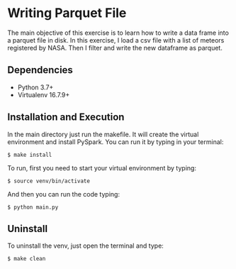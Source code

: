 # Writing Parquet File

The main objective of this exercise is to learn how to write a data frame into a parquet file in disk.
In this exercise, I load a csv file with a list of meteors registered by NASA. Then I filter and write the new dataframe as parquet.

## Dependencies
- Python 3.7+
- Virtualenv 16.7.9+

## Installation and Execution

In the main directory just run the makefile. It will create the virtual environment and install PySpark.
You can run it by typing in your terminal:

```
$ make install
```

To run, first you need to start your virtual environment by typing:

```
$ source venv/bin/activate
```

And then you can run the code typing:

```
$ python main.py
```


## Uninstall

To uninstall the venv, just open the terminal and type:

```
$ make clean
```

